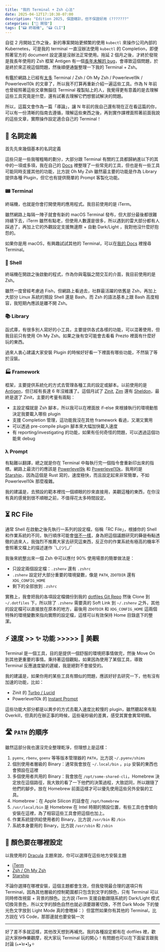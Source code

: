 ```yaml
---
title: "我的 Terminal + Zsh 心法"
date: 2025-04-12T17:10:38-07:00
description: "Edition 2025, 保證瞎趴，但不保證好用 (???????"
categories: ["🤖 開發"]
tags: ["📟 終端機", "📟 CLI"]
---
```


自從 2 月開始工作之後，新的專案開始更頻繁的使用 `kubectl` 來操作公司內部的 Kubernetes，可是我的 terminal 一直沒辦法使用 `kubectl` 的 Completion，即便照著官方的 document 設定還是沒辦法正常使用。拖延 2 個月之後，才終於發現是我長年使用的 Zsh 框架 Antigen 有一個[長年未解的 bug](https://github.com/zsh-users/antigen/issues/603)，會導致這個問題，於是終於來正視這個問題，然後順便通盤整理一下我的 Terminal + Zsh。

有鑑於網路上已經有[太多](https://www.google.com/search?q=Zsh+Terminal+%E6%95%99%E5%AD%B8) Terminal / Zsh / Oh My Zsh / Powerlevel9k / Powerlevel10k 的文章了，所以我不打算再重新介紹一遍這些工具。作為 N 年前也曾經照著這些文章無腦往 Terminal 複製貼上的人，我覺得更有意義的是去理解這些工具究竟是什麼，還有試著去理解它們想嘗試解決的問題。

所以，這篇文會作為一篇「導論」，讓 N 年前的我自己還有現在正在看這篇的你，可以有一份清晰的指南去遵循，理解這些東西之後，再到實作課裡面照著前面我說的這些文章，實際操作設定適合自己的 Terminal！

## 📛 名詞定義

首先先來幾個基本的名詞定義

這些只是一些我喔粗略的劃分，大部分跟 Terminal 有關的工具都歸納進以下的其中的一項或多項，我在自己的 [Docs](https://docs.tomy.me/zsh) 裡整理了一些常見的工具，但也是有一些工具可能同時支援其他的功能，比方説 Oh My Zsh 雖然最主要的功能是作為 Library 提供各種 Plugin，但它也有提供簡單的 Prompt 客製化功能。

### 📟 Terminal

終端機，也就是你會打開使用的應用程式。我目前使用的是 iTerm。

雖然網路上每隔一陣子就會有新的 macOS Terminal 發布，但大部分最後都很難持續下去，iTerm 雖然有點老，但使用人數還是很多，所以遇到的雷大部分都有人踩過了，再加上它的外觀設定支援無邊際 + 自動 Dark/Light ，我對他沒什麼好抱怨的。

如果你是用 macOS，有興趣試試其他的 Terminal，可以在[我的 Docs](https://docs.tomy.me/mac-app) 裡搜尋 Terminal。

### 🐚 Shell

終端機在開啟之後啟動的程式，作為你與電腦之間交互的介面，我目前使用的是 Zsh。

雖然一度曾經考慮過 Fish，但網路上看過去，社群最活躍的依舊是 Zsh，再加上大部分 Linux 系統的預設 Shell 還是 Bash，而 Zsh 的語法基本上跟 Bash 高度相容，我短期內應該是離不開 Zsh。

### 📚 Library

函式庫，有很多別人寫好的小工具，主要提供各式各樣的功能，可以混著使用，但我目前只有使用 Oh My Zsh。如果之後有空可能會去看看 Prezto 裡面有什麼好玩的東西。

過來人衷心建議大家安裝 Plugin 的時候好好看一下裡面有哪些功能，不然裝了等於沒裝。

### 🏭 Framework

框架，主要提供系統化的方式去管理各種工具的設定或腳本。以前使用的是 [Antigen](https://github.com/zsh-users/antigen)，但已經有長達 6 年沒維護了。這個月試了 [Zinit](https://github.com/zdharma-continuum/zinit), [Zim](https://github.com/zimfw/zimfw) 還有 [Sheldon](https://github.com/rossmacarthur/sheldon)，最終是選了 Zinit，主要的考量有兩點：

- 主設定檔就是 Zsh 腳本，所以我可以在裡面放 if-else 來根據執行的環境動態決定我要載入哪些 plugin
- 支援 Completion 管理，這功能我沒在其他 framework 看過，又潮又實用
- 可以透過 pre-compile plugin 腳本來大幅加快載入速度
- 有 reporting/investigating 的功能，如果有任何奇怪的問題，可以透過這個功能來 debug

### λ Prompt

有點難以翻譯，總之就是你在 Terminal 中每執行完一個指令會重新印出來的指標。網路上最流行的應該是 [Powerlevel9k](https://github.com/Powerlevel9k/powerlevel9k) 和 [Powerlevel10k](https://github.com/romkatv/powerlevel10k)，我用的是 [Starship](https://github.com/starship/starship)，因為這個是 Rust 寫的，速度極快，而且設定起來非常簡單，不如 Powerlevel10k 那麼複雜。

我的建議是，去預設的範本裡找一個順眼的抄來直接用，美觀這種的東西，在你沒有真的感覺到很不順眼之前，不值得花太多時間設定。

## ⏳ RC File

通常 Shell 在啟動之後先執行一系列的設定檔，俗稱「RC File」，根據你的 Shell 和作業系統的不同，執行順序可能會[很不一樣](https://blog.flowblok.id.au/2013-02/shell-startup-scripts.html)，身為把這個議題研究的~~算是有點~~透徹的過來人，我強烈不推薦大家去研究這東西，反正你的作業系統有極高的機率不會照著文檔上的描述運作 ¯\\\_(ツ)\_\/¯

我後來統整出來一個 Zsh 中可以應付 90% 使用場景的簡單做法是：

- 只設定兩個設定檔：`.zshenv` 還有 `.zshrc`
- `.zshenv` 設定好大部分重要的環境變數，像是 `PATH`, `ZDOTDIR` 還有 `XDG_CONFIG_HOME`
- 剩下的全部放到 `.zshrc`

實務上，我會把我的各項設定檔備份到我的 [dotfiles Git Repo](https://github.com/tomy0000000/dotfiles) 然後 Clone 到 `~/.dotfiles` 下，所以除了 `.zshenv` 需要真的 Soft Link 到 `~/.zshenv` 之外，其他的設定檔可以直接放在原本的地方，最後用 `ZDOTDIR` 和 `XDG_CONFIG_HOME` 這兩個特殊的環境變數來指向實際的設定檔，這樣可以有效保持 Home 目錄底下的整潔。

## ⚡️ 速度 \>\> ✨ 功能 \>\>\>\>\> 🦄 美觀

Terminal 是一個工具，目的是提供一個舒服的環境把事情做完，然後 Move On 到其他更重要的事情。秉持著這個觀點，如果因為使用了某個工具，導致 Terminal 反應速度變的遲緩，我是絕對不會接受的。

我的建議是，如果你用的某些工具有類似的問題，應該好好去研究一下，他有沒有加速的功能，比如：

- Zinit 的 [Turbo / Lucid](https://github.com/zdharma-continuum/zinit?tab=readme-ov-file#turbo-and-lucid)
- Powerlevel10k 的 [Instant Prompt](https://github.com/romkatv/powerlevel10k?tab=readme-ov-file#instant-prompt)

這些功能大部分都是以異步的方式去載入速度比較慢的 plugin，雖然聽起來有點 Overkill，但真的在辦正事的時候，這些毫秒級的差異，感受其實會異常明顯。

## 🛣️ `PATH` 的順序

雖然這部分我也還沒完全整理乾淨，但理想上是這樣：

1. `pyenv`, `rbenv`, `goenv` 等等版本管理器的 `PATH`，比方説 `~/.pyenv/shims`
2. 個別使用者層級的 Binary：通常我會放在 `~/.local/bin` ，`pip` 安裝的東西也會預設在這裡
3. 多個使用者共用的 Binary：我會放在 `/opt/some-shared-cli`，Homebrew 決定放在這個路徑，我大致的看了一下他們的決策過程，大致認同，所以跟隨了他們的腳步。放在 Homebrew 前面這樣才可以優先使用這些另外安裝的工具。
4. Homebrew：在 Apple Silicon 的話會在 `/opt/homebrew`
5. `/usr/local/bin` 是 Homebrew 在 Intel 時期的預設位置，有些工具也會傾向安裝在這裡，為了相容這些工具會把這個也加上。
6. 作業系統提供給使用者的 Binary，比方説 `/usr/bin` 和 `/bin`
7. 系統本身要用的 Binary，比方説 `/usr/sbin` 和 `/sbin`

## 🌈 顏色要在哪裡設定

以我使用的 [Dracula](https://draculatheme.com/) 主題來說，你可以選擇在這些地方安裝主題

- [iTerm](https://draculatheme.com/iterm)
- [Zsh / Oh My Zsh](https://draculatheme.com/zsh)
- [Starship](https://draculatheme.com/starship)

不論你選擇在哪裡安裝，這個主題都會生效，但我發現最合理的選項只有 Terminal，因為其他層級的控制範圍都只包含到文字的顏色，只有 Terminal 可以同時修改視窗 + 背景的顏色。比方説 iTerm 支援自動跟隨系統的 Dark/Light 模式切換背景色，所以文字的顏色自然也就必須要跟著切換，不然 Dark Mode 下的螢光色文字放到 Light Mode 真的會瞎掉：）但當然如果你有其他的 Terminal，比方説在 VS Code，那那邊就也要安裝一次

---

好了差不多就這樣，其他改天想到再補充。我的各種設定都有在 dotfiles 裡，歡迎大家~~抄作業~~觀摩，祝大家玩 Terminal 玩的開心！有問題也可以在下面留言跟我討論 (๑•̀ㅂ•́)و✧
